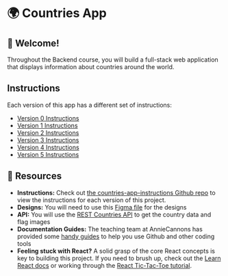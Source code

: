 # 🌍 Countries App

## 👋 Welcome!

Throughout the Backend course, you will build a full-stack web application that displays information about countries around the world.

## Instructions

Each version of this app has a different set of instructions:
- [Version 0 Instructions](https://github.com/AnnieCannons/countries-app-instructions/tree/main/version-0)
- [Version 1 Instructions](https://github.com/AnnieCannons/countries-app-instructions/tree/main/version-1)
- [Version 2 Instructions](https://github.com/AnnieCannons/countries-app-instructions/tree/main/version-2)
- [Version 3 Instructions](https://github.com/AnnieCannons/countries-app-instructions/tree/main/version-3)
- [Version 4 Instructions](https://github.com/AnnieCannons/countries-app-instructions/tree/main/version-4)
- [Version 5 Instructions](https://github.com/AnnieCannons/countries-app-instructions/tree/main/version-5)

## 🔗 Resources

- **Instructions:** Check out [the countries-app-instructions Github repo](https://github.com/AnnieCannons/countries-app-instructions) to view the instructions for each version of this project. 
- **Designs:** You will need to use this [Figma file](https://www.figma.com/design/YuEMNteoQic0h6RRiYprpV/Countries-API-Project?m=auto&t=C9b6FsfUdPspzaqu-1) for the designs
- **API:** You will use the [REST Countries API](https://restcountries.com) to get the country data and flag images
- **Documentation Guides:** The teaching team at AnnieCannons has provided some [handy guides](https://docs.google.com/document/d/18jxCUA0bebCyYaIHy8aaKMgOQH4w5-b-iCGDWpV4K4M/edit?tab=t.0#heading=h.ykdbmvmlp0ag) to help you use Github and other coding tools
- **Feeling stuck with React?**  A solid grasp of the core React concepts is key to building this project. If you need to brush up, check out the [Learn React docs](https://react.dev/learn) or working through the [React Tic-Tac-Toe tutorial](https://react.dev/learn/tutorial-tic-tac-toe).
